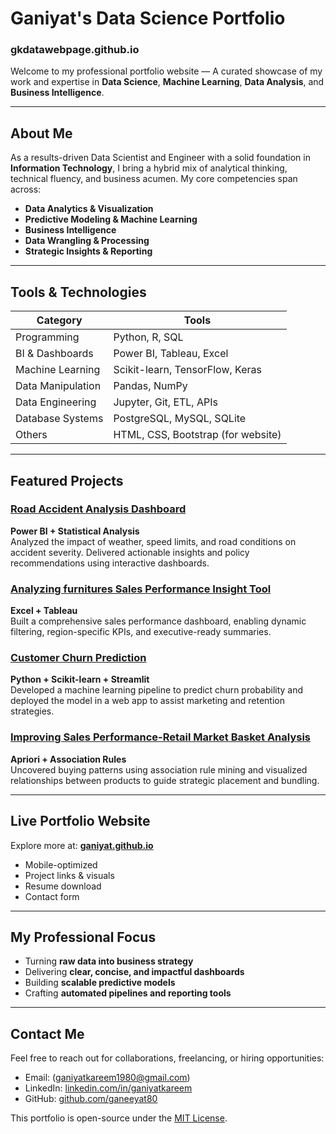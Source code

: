 # Ganiyat's Data Science Portfolio
### gkdatawebpage.github.io

Welcome to my professional portfolio website — A curated showcase of my work and expertise in **Data Science**, **Machine Learning**, **Data Analysis**, and **Business Intelligence**.

---

## About Me

As a results-driven Data Scientist and Engineer with a solid foundation in **Information Technology**, I bring a hybrid mix of analytical thinking, technical fluency, and business acumen. My core competencies span across:

-  **Data Analytics & Visualization**
-  **Predictive Modeling & Machine Learning**
-  **Business Intelligence**
-  **Data Wrangling & Processing**
-  **Strategic Insights & Reporting**

---

##  Tools & Technologies

| Category | Tools |
|----------|-------|
| Programming | Python, R, SQL |
| BI & Dashboards | Power BI, Tableau, Excel |
| Machine Learning | Scikit-learn, TensorFlow, Keras |
| Data Manipulation | Pandas, NumPy |
| Data Engineering | Jupyter, Git, ETL, APIs |
| Database Systems | PostgreSQL, MySQL, SQLite |
| Others | HTML, CSS, Bootstrap (for website) |

---

##  Featured Projects

###  [Road Accident Analysis Dashboard](https://ganeeyat80.github.io/gkdatawebpage.github.io/)
**Power BI + Statistical Analysis**  
Analyzed the impact of weather, speed limits, and road conditions on accident severity. Delivered actionable insights and policy recommendations using interactive dashboards.

###  [Analyzing furnitures Sales Performance Insight Tool](https://ganeeyat80.github.io/gkdatawebpage.github.io/)
**Excel + Tableau**  
Built a comprehensive sales performance dashboard, enabling dynamic filtering, region-specific KPIs, and executive-ready summaries.

###  [Customer Churn Prediction](https://ganeeyat80.github.io/gkdatawebpage.github.io/)
**Python + Scikit-learn + Streamlit**  
Developed a machine learning pipeline to predict churn probability and deployed the model in a web app to assist marketing and retention strategies.

###  [Improving Sales Performance-Retail Market Basket Analysis](https://ganeeyat80.github.io/gkdatawebpage.github.io/)
**Apriori + Association Rules**  
Uncovered buying patterns using association rule mining and visualized relationships between products to guide strategic placement and bundling.

---

##  Live Portfolio Website

Explore more at: **[ganiyat.github.io](https://github.com/ganeeyat80/gkdatawebpage.github.io)**  
- Mobile-optimized  
- Project links & visuals  
- Resume download  
- Contact form

---

##  My Professional Focus

- Turning **raw data into business strategy**
- Delivering **clear, concise, and impactful dashboards**
- Building **scalable predictive models**
- Crafting **automated pipelines and reporting tools**

---

##  Contact Me

Feel free to reach out for collaborations, freelancing, or hiring opportunities:

-  Email: (ganiyatkareem1980@gmail.com)
-  LinkedIn: [linkedin.com/in/ganiyatkareem](https://www.linkedin.com/in/ganiyat-kareem)
-  GitHub: [github.com/ganeeyat80](https://github.com/ganeeyat80/gkdatawebpage.github.io)


This portfolio is open-source under the [MIT License](LICENSE).
